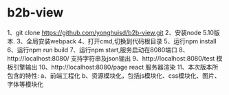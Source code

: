 # b2b-view
1、git clone https://github.com/yonghuisd/b2b-view.git
2、安装node 5.10版本.
3、全局安装webpack
4、打开cmd,切换到代码根目录
5、运行npm install 
6、运行npm run build
7、运行npm start,服务启动在8080端口
8、http://localhost:8080/ 支持字符串及json输出
9、http://localhost:8080/test 模板引擎输出
10、http://localhost:8080/page react 服务器渲染
11、本次版本所包含的特性:
a、前端工程化
b、资源模块化，包括js模块化、css模块化、图片、字体等模块化
